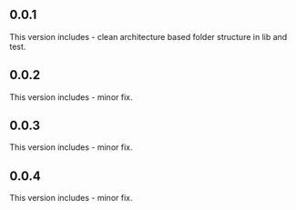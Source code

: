 ## 0.0.1
This version includes - clean architecture based folder structure in lib and test.

## 0.0.2
This version includes - minor fix.

## 0.0.3
This version includes - minor fix.

## 0.0.4
This version includes - minor fix.